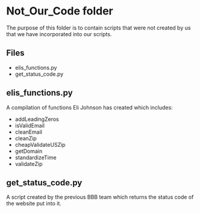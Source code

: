 # Not_Our_Code folder
The purpose of this folder is to contain scripts that were not created by us that we have incorporated into our scripts.

## Files
+ elis_functions.py
+ get_status_code.py

## elis_functions.py
A compilation of functions Eli Johnson has created which includes:
+ addLeadingZeros
+ isValidEmail
+ cleanEmail
+ cleanZip
+ cheapValidateUSZip
+ getDomain
+ standardizeTime
+ validateZip

## get_status_code.py
A script created by the previous BBB team which returns the status code of the website put into it. 